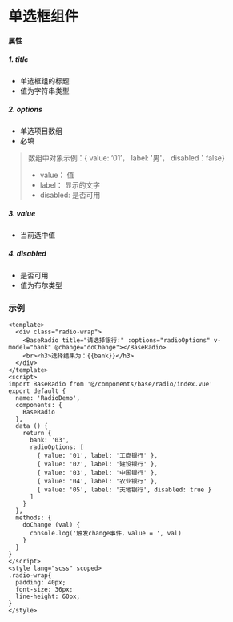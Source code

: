 # 单选框组件
#### 属性
##### 1. title
* 单选框组的标题
* 值为字符串类型
##### 2. options
* 单选项目数组
* 必填
> 数组中对象示例：{ value: ‘01’， label: '男'， disabled：false}
> * value： 值
> * label： 显示的文字
> * disabled: 是否可用
##### 3. value
* 当前选中值
##### 4. disabled
* 是否可用
* 值为布尔类型

### 示例
```vue
<template>
  <div class="radio-wrap">
    <BaseRadio title="请选择银行:" :options="radioOptions" v-model="bank" @change="doChange"></BaseRadio>
    <br><h3>选择结果为：{{bank}}</h3>
  </div>
</template>
<script>
import BaseRadio from '@/components/base/radio/index.vue'
export default {
  name: 'RadioDemo',
  components: {
    BaseRadio
  },
  data () {
    return {
      bank: '03',
      radioOptions: [
        { value: '01', label: '工商银行' },
        { value: '02', label: '建设银行' },
        { value: '03', label: '中国银行' },
        { value: '04', label: '农业银行' },
        { value: '05', label: '天地银行', disabled: true }
      ]
    }
  },
  methods: {
    doChange (val) {
      console.log('触发change事件，value = ', val)
    }
  }
}
</script>
<style lang="scss" scoped>
.radio-wrap{
  padding: 40px;
  font-size: 36px;
  line-height: 60px;
}
</style>
```
